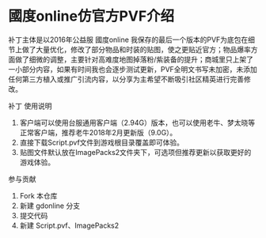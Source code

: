 # 國度online仿官方PVF介绍

   补丁主体是以2016年公益服 國度online 我保存的最后一个版本的PVF为底包在细节上做了大量优化，修改了部分物品和时装的贴图，使之更贴近官方；物品爆率方面做了细微的调整，主要针对高难度地图掉落粉/紫装备的提升；商城里只上架了一小部分内容，如果有时间我也会逐步测试更新，PVF全明文书写未加密，未添加任何第三方植入或推广引流内容，以分享为主希望不断吸引社区精英进行完善修改。

补丁 使用说明
1. 客户端可以使用台服通用客户端（2.94G）版本，也可以使用老牛、梦太晓等正常客户端，推荐老牛2018年2月更新版（9.0G）。
2. 直接下载Script.pvf文件到游戏根目录覆盖即可体验。
3. 贴图文件默认放在ImagePacks2文件夹下，可选项但推荐更新以获取更好的游戏体验。




参与贡献
1.  Fork 本仓库
2.  新建 gdonline 分支
3.  提交代码
4.  新建 Script.pvf、ImagePacks2